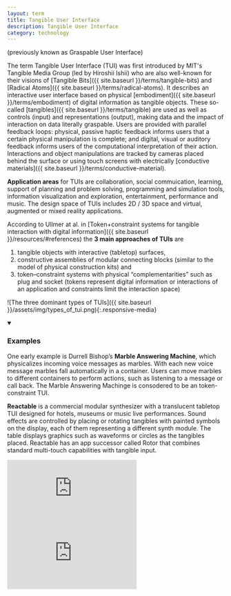 ```yaml
---
layout: term
title: Tangible User Interface
description: Tangible User Interface
category: technology
---
```

(previously known as Graspable User Interface) 

The term Tangible User Interface (TUI) was first introduced by MIT's Tangible Media Group (led by Hiroshii Ishii) who are also well-known for their visions of [Tangible Bits]({{ site.baseurl }}/terms/tangible-bits) and [Radical Atoms]({{ site.baseurl }}/terms/radical-atoms). It describes an interactive user interface based on physical [embodiment]({{ site.baseurl }}/terms/embodiment) of digital information as tangible objects. These so-called [tangibles]({{ site.baseurl }}/terms/tangible) are used as well as controls (input) and representations (output), making data and the impact of interaction on data literally graspable. Users are provided with parallel feedback loops: physical, passive haptic feedback informs users that a certain physical manipulation is complete; and digital, visual or auditory feedback informs users of the computational interpretation of their action. Interactions and object manipulations are tracked by cameras placed behind the surface or using touch screens with electrically [conductive materials]({{ site.baseurl }}/terms/conductive-material). 

**Application areas** for TUIs are collaboration, social commuication, learning, support of planning and problem solving, programming and simulation tools, information visualization and exploration, entertainment, performance and music. The design space of TUIs includes 2D / 3D space and virtual, augmented or mixed reality applications.

According to Ullmer at al. in [Token+constraint systems for tangible interaction with digital information]({{ site.baseurl }}/resources/#references) the **3 main approaches of TUIs** are 

1. tangible objects with interactive (tabletop) surfaces, 
2. constructive assemblies of modular connecting blocks (similar to the model of physical construction kits) and
3. token–constraint systems with physical “complementarities” such as plug and socket (tokens represent digital information or interactions of an application and constraints limit the interaction space)

![The three dominant types of TUIs]({{ site.baseurl }}/assets/img/types_of_tui.png){:.responsive-media}

<details markdown="1" open>
<summary><h3>Examples</h3></summary> 

One early example is Durrell Bishop’s **Marble Answering Machine**, which physicalizes incoming voice messages as marbles. With each new voice message marbles fall automatically
in a container. Users can move marbles to different containers to perform actions, such as listening to a message or call back. The Marble Answering Machinge is consodered to be an token-constraint TUI.

**Reactable** is a commercial modular synthesizer with a translucent tabletop TUI designed for hotels, museums or music live performances. Sound effects are controlled by placing or rotating tangibles with painted symbols on the display, each of them representing a different synth module. The table displays graphics such as waveforms or circles as the tangibles placed. Reactable has an app successor called Rotor that combines standard multi-touch capabilities with tangible input.
<div class="media-wrapper"><iframe src="https://www.youtube.com/embed/jtjNU0Fs3og" frameborder="0" allow="accelerometer; autoplay; encrypted-media; gyroscope; picture-in-picture" allowfullscreen></iframe></div>
<div class="media-wrapper"><iframe src="https://www.youtube.com/embed/VqrWF7kG_Wk" frameborder="0" allow="accelerometer; autoplay; encrypted-media; gyroscope; picture-in-picture" allowfullscreen></iframe></div>

</details>



